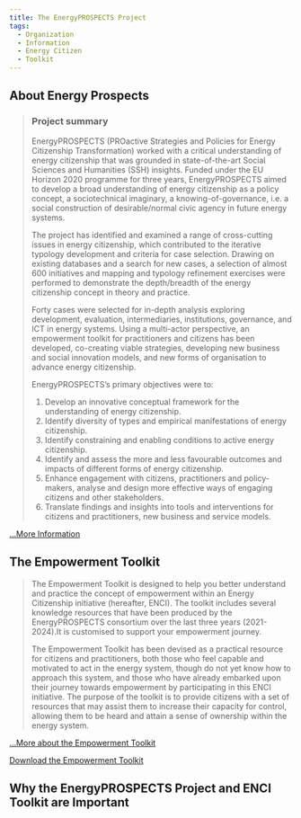 ```yaml
---
title: The EnergyPROSPECTS Project
tags:
  - Organization
  - Information
  - Energy Citizen
  - Toolkit
---
```


## About Energy Prospects

> ### Project summary
>
> EnergyPROSPECTS (PROactive Strategies and Policies for Energy Citizenship Transformation) worked with a critical understanding of energy citizenship that was grounded in state-of-the-art Social Sciences and Humanities (SSH) insights. Funded under the EU Horizon 2020 programme for three years, EnergyPROSPECTS aimed to develop a broad understanding of energy citizenship as a policy concept, a sociotechnical imaginary, a knowing-of-governance, i.e. a social construction of desirable/normal civic agency in future energy systems.
>
> The project has identified and examined a range of cross-cutting issues in energy citizenship, which contributed to the iterative typology development and criteria for case selection. Drawing on existing databases and a search for new cases, a selection of almost 600 initiatives and mapping and typology refinement exercises were performed to demonstrate the depth/breadth of the energy citizenship concept in theory and practice.
>
> Forty cases were selected for in-depth analysis exploring development, evaluation, intermediaries, institutions, governance, and ICT in energy systems. Using a multi-actor perspective, an empowerment toolkit for practitioners and citizens has been developed, co-creating viable strategies, developing new business and social innovation models, and new forms of organisation to advance energy citizenship.
>
> EnergyPROSPECTS’s primary objectives were to:
>
> 1. Develop an innovative conceptual framework for the understanding of energy citizenship.
> 2. Identify diversity of types and empirical manifestations of energy citizenship.
> 3. Identify constraining and enabling conditions to active energy citizenship.
> 4. Identify and assess the more and less favourable outcomes and impacts of different forms of energy citizenship.
> 5. Enhance engagement with citizens, practitioners and policy-makers, analyse and design more effective ways of engaging citizens and other stakeholders.
> 6. Translate findings and insights into tools and interventions for citizens and practitioners, new business and service models.

[...More Information](https://www.energyprospects.eu/about-the-project/about-the-project/)

## The Empowerment Toolkit

> The Empowerment Toolkit is designed to help you better understand and practice the concept of empowerment within an Energy Citizenship initiative (hereafter, ENCI). The toolkit includes several knowledge resources that have been produced by the EnergyPROSPECTS consortium over the last three years (2021-2024).It is customised to support your empowerment journey.
>
> The Empowerment Toolkit has been devised as a practical resource for citizens and practitioners, both those who feel capable and motivated to act in the energy system, though do not yet know how to approach this system, and those who have already embarked upon their journey towards empowerment by participating in this ENCI initiative. The purpose of the toolkit is to provide citizens with a set of resources that may assist them to increase their capacity for control, allowing them to be heard and attain a sense of ownership within the energy system.

[...More about the Empowerment Toolkit](https://www.energyprospects.eu/toolkit/the-enci-concept-and-its-typology-what-it-entails-and-why-might-be-relevant-for-you/)

[Download the Empowerment Toolkit](www.energyprospects.eu/fileadmin/user_upload/lu_portal/www.energycitizen.eu/EnergyPROSPECTS_D2.1_310821_final.pdf.)

## Why the EnergyPROSPECTS Project and ENCI Toolkit are Important

